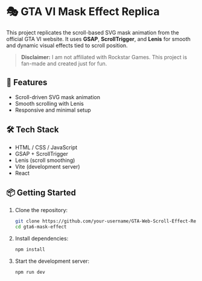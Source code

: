 # 🎭 GTA VI Mask Effect Replica

This project replicates the scroll-based SVG mask animation from the official GTA VI website. It uses **GSAP**, **ScrollTrigger**, and **Lenis** for smooth and dynamic visual effects tied to scroll position.

> **Disclaimer:** I am not affiliated with Rockstar Games. This project is fan-made and created just for fun.

## 🚀 Features
- Scroll-driven SVG mask animation
- Smooth scrolling with Lenis
- Responsive and minimal setup

## 🛠 Tech Stack
- HTML / CSS / JavaScript
- GSAP + ScrollTrigger
- Lenis (scroll smoothing)
- Vite (development server)
- React

## 📦 Getting Started

1. Clone the repository:
   ```bash
   git clone https://github.com/your-username/GTA-Web-Scroll-Effect-React-App.git
   cd gta6-mask-effect
   ```

2. Install dependencies:
   ```bash
   npm install
   ```

3. Start the development server:
   ```bash
   npm run dev
   ```
